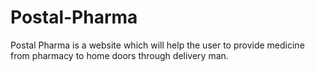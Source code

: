 # Postal-Pharma
Postal Pharma is a website which will help the user to provide medicine from pharmacy to home doors through delivery man.
